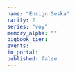 ```yaml
---
name: "Ensign Seska"
rarity: 2
series: "voy"
memory_alpha: ""
bigbook_tier:
events:
in_portal:
published: false
---
```

